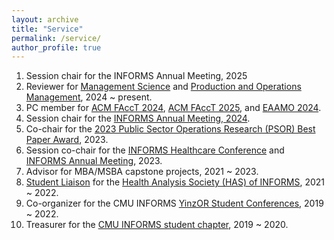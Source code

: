 ```yaml
---
layout: archive
title: "Service"
permalink: /service/
author_profile: true
---
```


1. Session chair for the INFORMS Annual Meeting, 2025
1. Reviewer for [Management Science](https://pubsonline.informs.org/journal/mnsc) and [Production and Operations Management](https://onlinelibrary.wiley.com/journal/19375956), 2024 ~ present.
1. PC member for [ACM FAccT 2024](https://facctconference.org/2024/), [ACM FAccT 2025](https://facctconference.org/2025/),  and [EAAMO 2024](https://conference.eaamo.org/).
1. Session chair for the [INFORMS Annual Meeting, 2024](https://meetings.informs.org/wordpress/seattle2024/).
1. Co-chair for the [2023 Public Sector Operations Research (PSOR) Best Paper Award](https://www.informs.org/Recognizing-Excellence/Community-Prizes/Public-Sector-O.R/Public-Sector-Operations-Research-Best-Paper-Award#:~:text=The%20INFORMS%20Public%20Sector%20Operations,application%20areas%20represented%20within%20PSOR.), 2023.
1. Session co-chair for the [INFORMS Healthcare Conference](https://meetings.informs.org/wordpress/healthcare2023/) and [INFORMS Annual Meeting](https://meetings.informs.org/wordpress/phoenix2023/), 2023.
1. Advisor for MBA/MSBA capstone projects, 2021 ~ 2023.
1. [Student Liaison](https://twitter.com/informshas/status/1496479890782175238) for the [Health Analysis Society (HAS) of INFORMS](https://connect.informs.org/healthapplications/about-us/about-has), 2021 ~ 2022.
1. Co-organizer for the CMU INFORMS [YinzOR Student Conferences](https://yinzor.cmuinforms.org/), 2019 ~ 2022.
1. Treasurer for the [CMU INFORMS student chapter](https://cmuinforms.org/people), 2019 ~ 2020.
